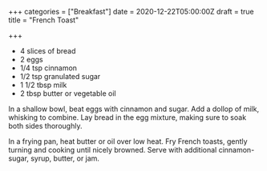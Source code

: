 +++
categories = ["Breakfast"]
date = 2020-12-22T05:00:00Z
draft = true
title = "French Toast"

+++
* 4 slices of bread
* 2 eggs
* 1/4 tsp cinnamon
* 1/2 tsp granulated sugar
* 1 1/2 tbsp milk
* 2 tbsp butter or vegetable oil

In a shallow bowl, beat eggs with cinnamon and sugar. Add a dollop of milk, whisking to combine. Lay bread in the egg mixture, making sure to soak both sides thoroughly. 

In a frying pan, heat butter or oil over low heat. Fry French toasts, gently turning and cooking until nicely browned. Serve with additional cinnamon-sugar, syrup, butter, or jam.